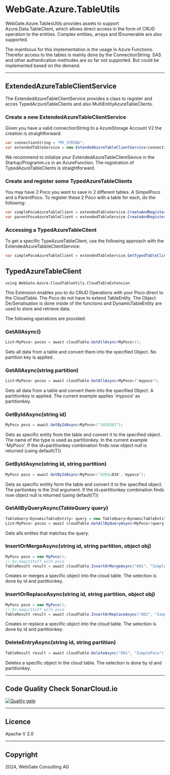 # WebGate.Azure.TableUtils

WebGate.Azure.TablesUtils provides assets to support Azure.Data.TableClient, which allows direct access in the form of CRUD operation to the entities.
Complex entities, arrays and IEnumerable are also supported.

The mainfocus for this implementation is the usage in Azure Functions. Therefor access to the tables is mainly done by the ConnectionString. SAS and other authentication methodes are so far not supported. But could be implemented based on the demand.

---
## ExtendedAzureTableClientService
The ExtendedAzureTableClientService provides a class to register and acces TypedAczureTableClients and also MultiEntityAzureTableClients.

### Create a new ExtendedAzureTableClientService
Given you have a valid connectionString to a AzureStorage Account V2 the creation is straightforward.

```c#
var connectionString = "MY_STRING";
var extendedTableService = new ExtendedAzureTableClientService(connectionString);
```

We recommend to initalize your ExtendedAzureTableClientSevice in the Startup/Programm.cs in an AzureFunction. The registration of TypedAzureTableClients is straightforward.

### Create and register some TypedAzureTableClients
You may have 2 Poco you want to save in 2 different tables. A SimpelPoco and a ParentPoco. To register these 2 Poco with a table for each, do the following:

```c#
var simplePocoAzureTableClient = extendedTableService.CreateAndRegisterTableClient<SimplePoco>("simplePojoTable");
var parentPocoAzureTableClient = extendedTableService.CreateAndRegisterTableClient<ParentPoco>("parentPojoTable");
```
### Accessing a TypedAzureTableClient
To get a specific TypeAzureTableClient, use the following approach with the ExtendedAzureTabbleClientService:
```c#
var simplePocoAzureTableClient = extendedTableService.GetTypedTableClient<SimplePoco>();
```


## TypedAzureTableClient

`using WebGate.Azure.CloudTableUtils.CloudTableExtension`

This Extension enables you to do CRUD Operations with your Poco direct to the CloudTable. The Poco do not have to extend TableEntity. The Object De/Serialisation is done inside of the functions and DynamicTableEntity are used to store and retrieve data.

The following operations are provided:

### GetAllAsync<T>()

```c#
List<MyPoco> pocos = await cloudTable.GetAllAsync<MyPoco>();
```

Gets all data from a table and convert them into the specified Object. No partition key is applied.

### GetAllAsync<T>(string partition)

```c#
List<MyPoco> pocos = await cloudTable.GetAllAsync<MyPoco>('mypoco');
```

Gets all data from a table and convert them into the specified Object. A partitionkey is applied. The current example applies 'mypoco' as partitionkey.

### GetByIdAsync<T>(string id)

```c#
MyPoco poco = await.GetByIdAsync<MyPoco>('1018301');
```

Gets as specific entity from the table and convert it to the specified object. The name of the type is used as partitionkey. In the current example 'MyPoco'.
If the id+partitionkey combination finds now object null is returned (using default(T))

### GetByIdAsync<T>(string id, string partition)

```c#
MyPoco poco = await.GetByIdAsync<MyPoco>('9201u819','mypoco');
```

Gets as specific enitity form the table and convert it to the specified object. The partionkey is the 2nd argument.
If the id+partitionkey combination finds now object null is returned (using default(T))

### GetAllByQueryAsync(TableQuery query)

```c#
TableQuery<DynamicTableEntity> query = new TableQuery<DynamicTableEntity>();
List<MyPoco> pocos = await cloudTable.GetAllByQueryAsync<MyPoco>(query);
```

Gets alls entites that matches the query.

### InsertOrMergeAsync(string id, string partition, object obj)

```c#
MyPoco poco = new MyPoco();
// Do magicStuff with poco
TableResult result = await cloudTable.InsertOrMergeAsync("001", "SimplePoco", poco);
```

Creates or merges a specific object into the cloud table. The selection is done by id and partitionkey.

### InsertOrReplaceAsync(string id, string partition, object obj)

```c#
MyPoco poco = new MyPoco();
// Do magicStuff with poco
TableResult result = await cloudTable.InsertOrReplaceAsync("001", "SimplePoco", poco);
```

Creates or replace a specific object into the cloud table. The selection is done by id and partitionkey.

### DeleteEntryAsync(string id, string partition)

```c#
TableResult result = await cloudTable.DeleteAsync("001", "SimplePoco");
```

Deletes a specific object in the cloud table. The selection is done by id and partitionkey.

---

## Code Quality Check SonarCloud.io

[![Quality gate](https://sonarcloud.io/api/project_badges/quality_gate?project=CloudTableUtils&token=b8ea0b7d7b29c7e13fb260bae8cf0d3eb36597ec)](https://sonarcloud.io/dashboard?id=CloudTableUtils)

---

## Licence

Apache V 2.0

---

## Copyright

2024, WebGate Consulting AG

